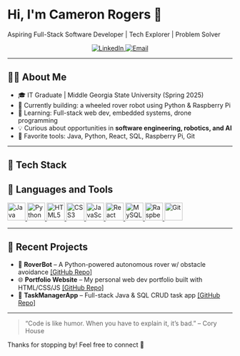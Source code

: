 # Hi, I'm Cameron Rogers 👋  
Aspiring Full-Stack Software Developer | Tech Explorer | Problem Solver  
<p align="center">
  <a href="[https://www.linkedin.com/in/YOUR-LINKEDIN](https://www.linkedin.com/in/cameron-rogers-8463b620a/)">
    <img src="https://img.shields.io/badge/LinkedIn-blue?logo=linkedin&style=for-the-badge" alt="LinkedIn" />
  </a>
  <a href="mailto:cameron.rogers@email.com">
    <img src="https://img.shields.io/badge/Email-cameronrogers0209@gmail.com-red?style=for-the-badge" alt="Email" />
  </a>
</p>


---

## 👨‍💻 About Me

- 🎓 IT Graduate | Middle Georgia State University (Spring 2025)  
- 🚀 Currently building: a wheeled rover robot using Python & Raspberry Pi  
- 🌱 Learning: Full-stack web dev, embedded systems, drone programming  
- 💡 Curious about opportunities in **software engineering, robotics, and AI**  
- 🧠 Favorite tools: Java, Python, React, SQL, Raspberry Pi, Git  

---

## 🧰 Tech Stack

## 🧰 Languages and Tools

<p align="left">
  <a href="https://www.java.com" target="_blank" rel="noreferrer">
    <img src="https://cdn.jsdelivr.net/gh/devicons/devicon/icons/java/java-original.svg" alt="Java" width="40" height="40"/>
  </a>
  <a href="https://www.python.org" target="_blank" rel="noreferrer">
    <img src="https://cdn.jsdelivr.net/gh/devicons/devicon/icons/python/python-original.svg" alt="Python" width="40" height="40"/>
  </a>
  <a href="https://developer.mozilla.org/en-US/docs/Web/HTML" target="_blank" rel="noreferrer">
    <img src="https://cdn.jsdelivr.net/gh/devicons/devicon/icons/html5/html5-original.svg" alt="HTML5" width="40" height="40"/>
  </a>
  <a href="https://developer.mozilla.org/en-US/docs/Web/CSS" target="_blank" rel="noreferrer">
    <img src="https://cdn.jsdelivr.net/gh/devicons/devicon/icons/css3/css3-original.svg" alt="CSS3" width="40" height="40"/>
  </a>
  <a href="https://developer.mozilla.org/en-US/docs/Web/JavaScript" target="_blank" rel="noreferrer">
    <img src="https://cdn.jsdelivr.net/gh/devicons/devicon/icons/javascript/javascript-original.svg" alt="JavaScript" width="40" height="40"/>
  </a>
  <a href="https://reactjs.org/" target="_blank" rel="noreferrer">
    <img src="https://cdn.jsdelivr.net/gh/devicons/devicon/icons/react/react-original.svg" alt="React" width="40" height="40"/>
  </a>
  <a href="https://www.mysql.com/" target="_blank" rel="noreferrer">
    <img src="https://cdn.jsdelivr.net/gh/devicons/devicon/icons/mysql/mysql-original.svg" alt="MySQL" width="40" height="40"/>
  </a>
  <a href="https://www.raspberrypi.com/" target="_blank" rel="noreferrer">
    <img src="https://upload.wikimedia.org/wikipedia/en/c/cb/Raspberry_Pi_Logo.svg" alt="Raspberry Pi" width="40" height="40"/>
  </a>
  <a href="https://git-scm.com/" target="_blank" rel="noreferrer">
    <img src="https://cdn.jsdelivr.net/gh/devicons/devicon/icons/git/git-original.svg" alt="Git" width="40" height="40"/>
  </a>
</p>


---

## 🧪 Recent Projects

- 🤖 **RoverBot** – A Python-powered autonomous rover w/ obstacle avoidance [[GitHub Repo]](https://github.com/YourUsername/RoverBot)  
- 🌐 **Portfolio Website** – My personal web dev portfolio built with HTML/CSS/JS [[GitHub Repo]](https://github.com/YourUsername/Portfolio)  
- 🧾 **TaskManagerApp** – Full-stack Java & SQL CRUD task app [[GitHub Repo]](https://github.com/YourUsername/TaskManagerApp)

---

> “Code is like humor. When you have to explain it, it’s bad.” – Cory House

Thanks for stopping by! Feel free to connect 🚀
